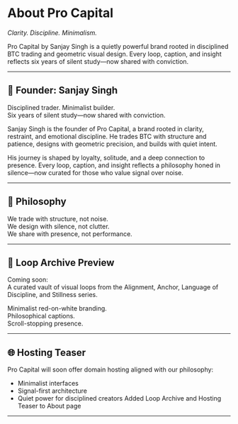 # About Pro Capital

*Clarity. Discipline. Minimalism.*

Pro Capital by Sanjay Singh is a quietly powerful brand rooted in disciplined BTC trading and geometric visual design. Every loop, caption, and insight reflects six years of silent study—now shared with conviction.

---

## 👤 Founder: Sanjay Singh

Disciplined trader. Minimalist builder.  
Six years of silent study—now shared with conviction.

Sanjay Singh is the founder of Pro Capital, a brand rooted in clarity, restraint, and emotional discipline. He trades BTC with structure and patience, designs with geometric precision, and builds with quiet intent.

His journey is shaped by loyalty, solitude, and a deep connection to presence. Every loop, caption, and insight reflects a philosophy honed in silence—now curated for those who value signal over noise.

---

## 🧠 Philosophy

We trade with structure, not noise.  
We design with silence, not clutter.  
We share with presence, not performance.

---

## 🔁 Loop Archive Preview

Coming soon:  
A curated vault of visual loops from the Alignment, Anchor, Language of Discipline, and Stillness series.

Minimalist red-on-white branding.  
Philosophical captions.  
Scroll-stopping presence.

---

## 🌐 Hosting Teaser

Pro Capital will soon offer domain hosting aligned with our philosophy:  
- Minimalist interfaces  
- Signal-first architecture  
- Quiet power for disciplined creators
Added Loop Archive and Hosting Teaser to About page
---
